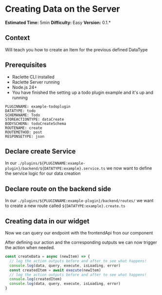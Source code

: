 # Creating Data on the Server

**Estimated Time:** 5min
**Difficulty:** Easy
**Version:** 0.1.\*

## Context

Will teach you how to create an Item for the previous defined DataType

## Prerequisites

- Raclette CLI installed
- Raclette Server running
- Node.js 24+
- You have finished the setting up a todo plugin example and it's up and running

```variables
PLUGINNAME: example-todoplugin
DATATYPE: todo
SCHEMANAME: Todo
STOREACTIONTYPE: dataCreate
BODYSCHEMA: todoCreateSchema
ROUTENAME: create
ROUTEMETHOD: post
RESPONSETYPE: json
```

## Declare create Service

In our `./plugins/${PLUGINNAME:example-plugin}/backend/${DATATYPE:example}.service.ts` we now want to define the service logic for our data creation

<!--@include: ../cooking-steps/backend/plugin/service.md{
BUSINESSLOGIC: |
  async _create${SCHEMANAME:Example}(
        fastify: PluginFastifyInstance,
        ${DATATYPE:example}Body: ${SCHEMANAME:Example}Create,
      ): Promise<${SCHEMANAME:Example}Type> {
        try {
          if (${DATATYPE:example}Body._id) {
            const uuidValid = validate(${DATATYPE:example}Body._id)

            if (!uuidValid) {
              throw new Error("Invalid ID - not a valid uuid v4")
            }

            const duplicate = await this.${DATATYPE:example}Model.findById(${DATATYPE:example}Body._id)

            if (duplicate) {
              throw new Error("An entry with this id already exists")
            }
          } else {
            ${DATATYPE:example}Body._id = uuidv4()
          }

          const ${DATATYPE:example} = new this.${DATATYPE:example}Model(${DATATYPE:example}Body)

          await ${DATATYPE:example}.save()
          fastify.log.info(`[API] Created ${DATATYPE:example} #${${DATATYPE:example}._id}`)

          return ${DATATYPE:example}.toObject ? ${DATATYPE:example}.toObject() : ${DATATYPE:example}
        } catch (err: any) {
          fastify.log.error(err.message)
          throw err
        }
      }

      /**
      * Create a new ${DATATYPE:example} with payload wrapping and event emission
      */
      async create${SCHEMANAME:Example}(
        fastify: PluginFastifyInstance,
        requestData: FrontendPayloadRequestData,
        ${DATATYPE:example}Body: ${SCHEMANAME:Example}Create,
      ): Promise<FrontendPayload<${SCHEMANAME:Example}Type[]>> {
        const ${DATATYPE:example} = await this._create${SCHEMANAME:Example}(fastify, ${DATATYPE:example}Body)

        const payload = await create${SCHEMANAME:Example}Payload(fastify, [${DATATYPE:example}], requestData)
        if (requestData.broadcast) {
          fastify.emit("${DATATYPE:example}Created", payload)
        }

        return payload
      }
}-->

## Declare route on the backend side

In our `./plugins/${PLUGINNAME:example-plugin}/backend/routes/` we want to create a new route called `${DATATYPE:example}.create.ts`

<!--@include: ../cooking-steps/backend/plugin/routes/route.md{
BUSINESSLOGIC: |
  // Add owner and lastEditor from the authenticated user
        const ${DATATYPE:example}Data = {
          ...req.body,
          owner: req.user._id,
          lastEditor: req.user._id,
        }

        const payload = await fastify.custom.${DATATYPE:example}Service.create${SCHEMANAME:Example}(
          fastify,
          req.requestParams,
          ${DATATYPE:example}Data,
        )

        return reply.status(201).send(payload)
}-->

## Creating data in our widget

Now we can query our endpoint with the frontendApi fron our component

<!--@include: ../cooking-steps/frontend/api/data.md -->

After defining our action and the corresponding outputs we can now trigger the action when needed.

```typescript
const createData = async (newItem) => {
  // log the action outputs before and after to see what happens!
  console.log(data, query, execute, isLoading, error)
  const createdItem = await execute(newItem)
  // log the action outputs before and after to see what happens!
  console.log(createdItem)
  console.log(data, query, execute, isLoading, error)
}
```

